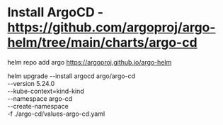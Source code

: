 # Install ArgoCD - https://github.com/argoproj/argo-helm/tree/main/charts/argo-cd

helm repo add argo https://argoproj.github.io/argo-helm

helm upgrade --install argocd argo/argo-cd \
    --version 5.24.0 \
    --kube-context=kind-kind \
    --namespace argo-cd \
    --create-namespace \
    -f ./argo-cd/values-argo-cd.yaml
